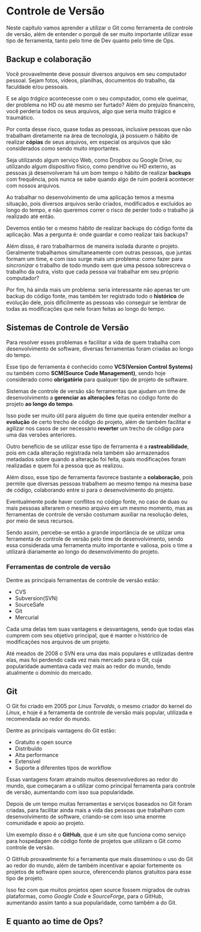 # Controle de Versão

Neste capítulo vamos aprender a utilizar o Git como ferramenta de controle de versão, além de entender o porquê de ser muito importante utilizar esse tipo de ferramenta, tanto pelo time de Dev quanto pelo time de Ops.

## Backup e colaboração

Você provavelmente deve possuir diversos arquivos em seu computador pessoal. Sejam fotos, vídeos, planilhas, documentos do trabalho, da faculdade e/ou pessoais.

E se algo *trágico* acontecesse com o seu computador, como ele queimar, der problema no HD ou até mesmo ser furtado? Além do prejuízo financeiro, você perderia todos os seus arquivos, algo que seria muito trágico e traumático.

Por conta desse risco, quase todas as pessoas, inclusive pessoas que não trabalham diretamente na área de tecnologia, já possuem o hábito de realizar **cópias** de seus arquivos, em especial os arquivos que são considerados como sendo muito importantes.

Seja utilizando algum serviço Web, como Dropbox ou Google Drive, ou utilizando algum dispositivo físico, como pendrive ou HD externo, as pessoas já desenvolveram há um bom tempo o hábito de realizar **backups** com frequência, pois nunca se sabe quando algo de ruim poderá acontecer com nossos arquivos.

Ao trabalhar no desenvolvimento de uma aplicação temos a mesma situação, pois diversos arquivos serão criados, modificados e excluídos ao longo do tempo, e não queremos correr o risco de perder todo o trabalho já realizado até então.

Devemos então ter o mesmo hábito de realizar backups do código fonte da aplicação. Mas a pergunta é: onde guardar e como realizar tais backups?

Além disso, é raro trabalharmos de maneira isolada durante o projeto. Geralmente trabalhamos simultaneamente com outras pessoas, que juntas formam um time, e com isso surge mais um problema: como fazer para *sincronizar* o trabalho de todo mundo sem que uma pessoa sobrescreva o trabalho da outra, visto que cada pessoa vai trabalhar em seu próprio computador?

Por fim, há ainda mais um problema: seria interessante não apenas ter um backup do código fonte, mas também ter registrado todo o **histórico** de evolução dele, pois dificilmente as pessoas vão conseguir se lembrar de todas as modificações que nele foram feitas ao longo do tempo.

## Sistemas de Controle de Versão

Para resolver esses problemas e facilitar a vida de quem trabalha com desenvolvimento de software, diversas ferramentas foram criadas ao longo do tempo.

Esse tipo de ferramenta é conhecido como **VCS(Version Control Systems)** ou também como **SCM(Source Code Management)**, sendo hoje considerado como **obrigatório** para qualquer tipo de projeto de software.

Sistemas de controle de versão são ferramentas que ajudam um time de desenvolvimento a **gerenciar as alterações** feitas no código fonte do projeto **ao longo do tempo**.

Isso pode ser muito útil para alguém do time que queira entender melhor a **evolução** de certo trecho de código do projeto, além de também facilitar e agilizar nos casos de ser necessário **reverter** um trecho de código para uma das versões anteriores.

Outro benefício de se utilizar esse tipo de ferramenta é a **rastreabilidade**, pois em cada alteração registrada nela também são armazenados metadados sobre quando a alteração foi feita, quais modificações foram realizadas e quem foi a pessoa que as realizou.

Além disso, esse tipo de ferramenta favorece bastante a **colaboração**, pois permite que diversas pessoas trabalhem ao mesmo tempo na mesma base de código, colaborando entre si para o desenvolvimento do projeto.

Eventualmente pode haver conflitos no código fonte, no caso de duas ou mais pessoas alterarem o mesmo arquivo em um mesmo momento, mas as ferramentas de controle de versão costumam auxiliar na resolução deles, por meio de seus recursos.

Sendo assim, percebe-se então a grande importância de se utilizar uma ferramenta de controle de versão pelo time de desenvolvimento, sendo essa considerada uma ferramenta muito importante e valiosa, pois o time a utilizará diariamente ao longo do desenvolvimento do projeto.

### Ferramentas de controle de versão

Dentre as principais ferramentas de controle de versão estão:

* CVS
* Subversion(SVN)
* SourceSafe
* Git
* Mercurial

Cada uma delas tem suas vantagens e desvantagens, sendo que todas elas cumprem com seu objetivo principal, que é manter o histórico de modificações nos arquivos de um projeto.

Até meados de 2008 o SVN era uma das mais populares e utilizadas dentre elas, mas foi perdendo cada vez mais mercado para o Git, cuja popularidade aumentava cada vez mais ao redor do mundo, tendo atualmente o domínio do mercado.

## Git

O Git foi criado em 2005 por *Linus Torvalds*, o mesmo criador do kernel do *Linux*, e hoje é a ferramenta de controle de versão mais popular, utilizada e recomendada ao redor do mundo.

Dentre as principais vantagens do Git estão:

* Gratuito e open source
* Distribuído
* Alta performance
* Extensível
* Suporte a diferentes tipos de workflow

Essas vantagens foram atraindo muitos desenvolvedores ao redor do mundo, que começaram a o utilizar como principal ferramenta para controle de versão, aumentando com isso sua popularidade.

Depois de um tempo muitas ferramentas e serviços baseados no Git foram criadas, para facilitar ainda mais a vida das pessoas que trabalham com desenvolvimento de software, criando-se com isso uma enorme comunidade e apoio ao projeto.

Um exemplo disso é o **GitHub**, que é um site que funciona como serviço para hospedagem de código fonte de projetos que utilizam o Git como controle de versão.

O GitHub provavelmente foi a ferramenta que mais disseminou o uso do Git ao redor do mundo, além de também incentivar e apoiar fortemente os projetos de software open source, oferencendo planos gratuitos para esse tipo de projeto.

Isso fez com que muitos projetos open source fossem migrados de outras plataformas, como *Google Code* e *SourceForge*, para o GitHub, aumentando assim tanto a sua popularidade, como também a do Git.

## E quanto ao time de Ops?
